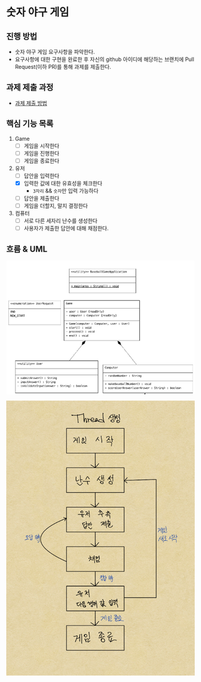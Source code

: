 # 숫자 야구 게임

## 진행 방법

* 숫자 야구 게임 요구사항을 파악한다.
* 요구사항에 대한 구현을 완료한 후 자신의 github 아이디에 해당하는 브랜치에 Pull Request(이하 PR)를 통해 과제를 제출한다.

## 과제 제출 과정

* [과제 제출 방법](https://github.com/next-step/nextstep-docs/tree/master/precourse)

## 핵심 기능 목록

1. Game
   -[ ] 게임을 시작한다
   -[ ] 게임을 진행한다
   -[ ] 게임을 종료한다
2. 유저
   -[ ] 답안을 입력한다
   -[X] 입력한 값에 대한 유효성을 체크한다
      + `3자리` && `숫자`만 입력 가능하다
   -[ ] 답안을 제출한다
   -[ ] 게임을 더할지, 말지 결정한다
3. 컴퓨터
   -[ ] 서로 다른 세자리 난수를 생성한다
   -[ ] 사용자가 제출한 답안에 대해 채점한다.

## 흐름 & UML

![UML](baseballUML.png)

![베이스볼](baseball_flow.png)

